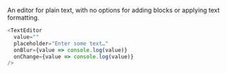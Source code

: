 An editor for plain text, with no options for adding blocks or applying text formatting.

```js
<TextEditor
  value=""
  placeholder="Enter some text…"
  onBlur={value => console.log(value)}
  onChange={value => console.log(value)}
/>
```
